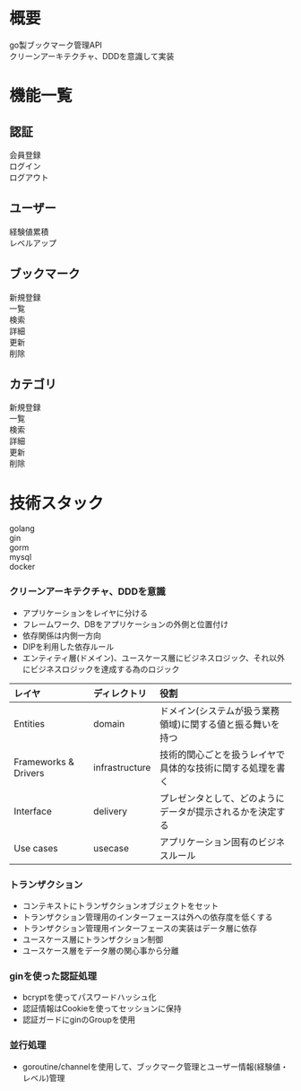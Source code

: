 # 概要
 go製ブックマーク管理API  
 クリーンアーキテクチャ、DDDを意識して実装

# 機能一覧
## 認証
  会員登録  
  ログイン  
  ログアウト
## ユーザー
  経験値累積  
  レベルアップ
## ブックマーク
  新規登録  
  一覧  
  検索  
  詳細  
  更新  
  削除  
## カテゴリ
  新規登録  
  一覧  
  検索  
  詳細  
  更新  
  削除  
  
# 技術スタック
  golang  
  gin  
  gorm  
  mysql  
  docker  
  
### クリーンアーキテクチャ、DDDを意識
- アプリケーションをレイヤに分ける
- フレームワーク、DBをアプリケーションの外側と位置付け
- 依存関係は内側一方向
- DIPを利用した依存ルール
- エンティティ層(ドメイン)、ユースケース層にビジネスロジック、それ以外にビジネスロジックを達成する為のロジック  

| レイヤ | ディレクトリ | 役割 |
|:------|:------|:------|
| Entities | domain | ドメイン(システムが扱う業務領域)に関する値と振る舞いを持つ |
| Frameworks & Drivers | infrastructure | 技術的関心ごとを扱うレイヤで具体的な技術に関する処理を書く |
| Interface | delivery | プレゼンタとして、どのようにデータが提示されるかを決定する |
| Use cases | usecase | アプリケーション固有のビジネスルール |

### トランザクション
- コンテキストにトランザクションオブジェクトをセット
 - トランザクション管理用のインターフェースは外への依存度を低くする
 - トランザクション管理用インターフェースの実装はデータ層に依存
 - ユースケース層にトランザクション制御
 - ユースケース層をデータ層の関心事から分離

### ginを使った認証処理
- bcryptを使ってパスワードハッシュ化
- 認証情報はCookieを使ってセッションに保持
- 認証ガードにginのGroupを使用

### 並行処理
- goroutine/channelを使用して、ブックマーク管理とユーザー情報(経験値・レベル)管理

  
